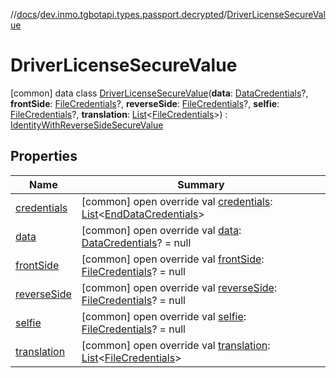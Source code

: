//[docs](../../../index.md)/[dev.inmo.tgbotapi.types.passport.decrypted](../index.md)/[DriverLicenseSecureValue](index.md)



# DriverLicenseSecureValue  
 [common] data class [DriverLicenseSecureValue](index.md)(**data**: [DataCredentials](../../dev.inmo.tgbotapi.types.passport.credentials/-data-credentials/index.md)?, **frontSide**: [FileCredentials](../../dev.inmo.tgbotapi.types.passport.credentials/-file-credentials/index.md)?, **reverseSide**: [FileCredentials](../../dev.inmo.tgbotapi.types.passport.credentials/-file-credentials/index.md)?, **selfie**: [FileCredentials](../../dev.inmo.tgbotapi.types.passport.credentials/-file-credentials/index.md)?, **translation**: [List](https://kotlinlang.org/api/latest/jvm/stdlib/kotlin.collections/-list/index.html)<[FileCredentials](../../dev.inmo.tgbotapi.types.passport.credentials/-file-credentials/index.md)>) : [IdentityWithReverseSideSecureValue](../-identity-with-reverse-side-secure-value/index.md)   


## Properties  
  
|  Name |  Summary | 
|---|---|
| <a name="dev.inmo.tgbotapi.types.passport.decrypted/DriverLicenseSecureValue/credentials/#/PointingToDeclaration/"></a>[credentials](index.md#%5Bdev.inmo.tgbotapi.types.passport.decrypted%2FDriverLicenseSecureValue%2Fcredentials%2F%23%2FPointingToDeclaration%2F%5D%2FProperties%2F625018081)| <a name="dev.inmo.tgbotapi.types.passport.decrypted/DriverLicenseSecureValue/credentials/#/PointingToDeclaration/"></a> [common] open override val [credentials](index.md#%5Bdev.inmo.tgbotapi.types.passport.decrypted%2FDriverLicenseSecureValue%2Fcredentials%2F%23%2FPointingToDeclaration%2F%5D%2FProperties%2F625018081): [List](https://kotlinlang.org/api/latest/jvm/stdlib/kotlin.collections/-list/index.html)<[EndDataCredentials](../../dev.inmo.tgbotapi.types.passport.credentials/-end-data-credentials/index.md)>   <br>|
| <a name="dev.inmo.tgbotapi.types.passport.decrypted/DriverLicenseSecureValue/data/#/PointingToDeclaration/"></a>[data](data.md)| <a name="dev.inmo.tgbotapi.types.passport.decrypted/DriverLicenseSecureValue/data/#/PointingToDeclaration/"></a> [common] open override val [data](data.md): [DataCredentials](../../dev.inmo.tgbotapi.types.passport.credentials/-data-credentials/index.md)? = null   <br>|
| <a name="dev.inmo.tgbotapi.types.passport.decrypted/DriverLicenseSecureValue/frontSide/#/PointingToDeclaration/"></a>[frontSide](front-side.md)| <a name="dev.inmo.tgbotapi.types.passport.decrypted/DriverLicenseSecureValue/frontSide/#/PointingToDeclaration/"></a> [common] open override val [frontSide](front-side.md): [FileCredentials](../../dev.inmo.tgbotapi.types.passport.credentials/-file-credentials/index.md)? = null   <br>|
| <a name="dev.inmo.tgbotapi.types.passport.decrypted/DriverLicenseSecureValue/reverseSide/#/PointingToDeclaration/"></a>[reverseSide](reverse-side.md)| <a name="dev.inmo.tgbotapi.types.passport.decrypted/DriverLicenseSecureValue/reverseSide/#/PointingToDeclaration/"></a> [common] open override val [reverseSide](reverse-side.md): [FileCredentials](../../dev.inmo.tgbotapi.types.passport.credentials/-file-credentials/index.md)? = null   <br>|
| <a name="dev.inmo.tgbotapi.types.passport.decrypted/DriverLicenseSecureValue/selfie/#/PointingToDeclaration/"></a>[selfie](selfie.md)| <a name="dev.inmo.tgbotapi.types.passport.decrypted/DriverLicenseSecureValue/selfie/#/PointingToDeclaration/"></a> [common] open override val [selfie](selfie.md): [FileCredentials](../../dev.inmo.tgbotapi.types.passport.credentials/-file-credentials/index.md)? = null   <br>|
| <a name="dev.inmo.tgbotapi.types.passport.decrypted/DriverLicenseSecureValue/translation/#/PointingToDeclaration/"></a>[translation](translation.md)| <a name="dev.inmo.tgbotapi.types.passport.decrypted/DriverLicenseSecureValue/translation/#/PointingToDeclaration/"></a> [common] open override val [translation](translation.md): [List](https://kotlinlang.org/api/latest/jvm/stdlib/kotlin.collections/-list/index.html)<[FileCredentials](../../dev.inmo.tgbotapi.types.passport.credentials/-file-credentials/index.md)>   <br>|

